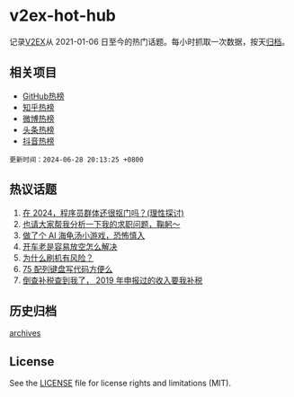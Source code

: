 # v2ex-hot-hub

 记录[V2EX](https://www.v2ex.com/)从 2021-01-06 日至今的热门话题。每小时抓取一次数据，按天[归档](archives)。
 
 ## 相关项目

- [GitHub热榜](https://github.com/snaildev/github-hot-hub)
- [知乎热榜](https://github.com/snaildev/zhihu-hot-hub)
- [微博热榜](https://github.com/snaildev/weibo-hot-hub)
- [头条热榜](https://github.com/snaildev/toutiao-hot-hub)
- [抖音热榜](https://github.com/snaildev/douyin-hot-hub)


 `更新时间：2024-06-28 20:13:25 +0800`

## 热议话题

1. [在 2024，程序员群体还很抠门吗？(理性探讨)](https://www.v2ex.com/t/1053268)
1. [也请大家帮我分析一下我的求职问题，鞠躬～](https://www.v2ex.com/t/1053208)
1. [做了个 AI 海龟汤小游戏，恐怖慎入](https://www.v2ex.com/t/1053293)
1. [开车老是容易放空怎么解决](https://www.v2ex.com/t/1053239)
1. [为什么刷机有风险？](https://www.v2ex.com/t/1053249)
1. [75 配列键盘写代码方便么](https://www.v2ex.com/t/1053288)
1. [倒查补税查到我了， 2019 年申报过的收入要我补税](https://www.v2ex.com/t/1053281)

## 历史归档

[archives](archives)

## License

See the [LICENSE](LICENSE) file for license rights and limitations (MIT).
